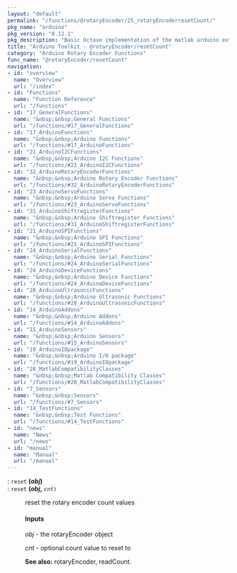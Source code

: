 ```yaml
---
layout: "default"
permalink: "/functions/@rotaryEncoder/25_rotaryEncoderresetCount/"
pkg_name: "arduino"
pkg_version: "0.12.1"
pkg_description: "Basic Octave implementation of the matlab arduino extension,  allowing communication to a programmed arduino board to control its  hardware."
title: "Arduino Toolkit - @rotaryEncoder/resetCount"
category: "Arduino Rotary Encoder Functions"
func_name: "@rotaryEncoder/resetCount"
navigation:
- id: "overview"
  name: "Overview"
  url: "/index"
- id: "Functions"
  name: "Function Reference"
  url: "/functions"
- id: "17_GeneralFunctions"
  name: "&nbsp;&nbsp;General Functions"
  url: "/functions/#17_GeneralFunctions"
- id: "17_ArduinoFunctions"
  name: "&nbsp;&nbsp;Arduino Functions"
  url: "/functions/#17_ArduinoFunctions"
- id: "21_ArduinoI2CFunctions"
  name: "&nbsp;&nbsp;Arduino I2C Functions"
  url: "/functions/#21_ArduinoI2CFunctions"
- id: "32_ArduinoRotaryEncoderFunctions"
  name: "&nbsp;&nbsp;Arduino Rotary Encoder Functions"
  url: "/functions/#32_ArduinoRotaryEncoderFunctions"
- id: "23_ArduinoServoFunctions"
  name: "&nbsp;&nbsp;Arduino Servo Functions"
  url: "/functions/#23_ArduinoServoFunctions"
- id: "31_ArduinoShiftregisterFunctions"
  name: "&nbsp;&nbsp;Arduino Shiftregister Functions"
  url: "/functions/#31_ArduinoShiftregisterFunctions"
- id: "21_ArduinoSPIFunctions"
  name: "&nbsp;&nbsp;Arduino SPI Functions"
  url: "/functions/#21_ArduinoSPIFunctions"
- id: "24_ArduinoSerialFunctions"
  name: "&nbsp;&nbsp;Arduino Serial Functions"
  url: "/functions/#24_ArduinoSerialFunctions"
- id: "24_ArduinoDeviceFunctions"
  name: "&nbsp;&nbsp;Arduino Device Functions"
  url: "/functions/#24_ArduinoDeviceFunctions"
- id: "28_ArduinoUltrasonicFunctions"
  name: "&nbsp;&nbsp;Arduino Ultrasonic Functions"
  url: "/functions/#28_ArduinoUltrasonicFunctions"
- id: "14_ArduinoAddons"
  name: "&nbsp;&nbsp;Arduino Addons"
  url: "/functions/#14_ArduinoAddons"
- id: "15_ArduinoSensors"
  name: "&nbsp;&nbsp;Arduino Sensors"
  url: "/functions/#15_ArduinoSensors"
- id: "19_ArduinoIOpackage"
  name: "&nbsp;&nbsp;Arduino I/O package"
  url: "/functions/#19_ArduinoIOpackage"
- id: "28_MatlabCompatibilityClasses"
  name: "&nbsp;&nbsp;Matlab Compatibility Classes"
  url: "/functions/#28_MatlabCompatibilityClasses"
- id: "7_Sensors"
  name: "&nbsp;&nbsp;Sensors"
  url: "/functions/#7_Sensors"
- id: "14_TestFunctions"
  name: "&nbsp;&nbsp;Test Functions"
  url: "/functions/#14_TestFunctions"
- id: "news"
  name: "News"
  url: "/news"
- id: "manual"
  name: "Manual"
  url: "/manual"
---
```

<dl class="first-deftypefn">
<dt class="deftypefn" id="index-_0028obj_0029"><span class="category-def">: </span><span><code class="def-type">reset</code> <strong class="def-name">(<var class="var">obj</var>)</strong><a class="copiable-link" href='#index-_0028obj_0029'></a></span></dt>
<dt class="deftypefnx def-cmd-deftypefn" id="index-_0028obj_002c"><span class="category-def">: </span><span><code class="def-type">reset</code> <strong class="def-name">(<var class="var">obj</var>,</strong> <code class="def-code-arguments"><var class="var">cnt</var>)</code><a class="copiable-link" href='#index-_0028obj_002c'></a></span></dt>
<dd><p>reset the rotary encoder count values
</p>
<h4 class="subsubheading" id="Inputs">Inputs</h4>
<p><var class="var">obj</var> - the rotaryEncoder object
</p>
<p><var class="var">cnt</var> - optional count value to reset to
</p>

<p><strong class="strong">See also:</strong> rotaryEncoder, readCount.
 </p></dd></dl>